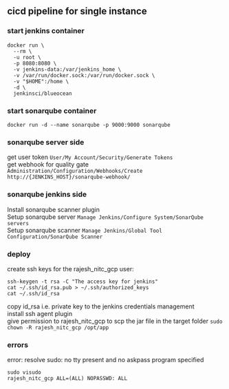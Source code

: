 ## cicd pipeline for single instance

### start jenkins container
```
docker run \
  --rm \
  -u root \
  -p 8080:8080 \
  -v jenkins-data:/var/jenkins_home \
  -v /var/run/docker.sock:/var/run/docker.sock \
  -v "$HOME":/home \
  -d \
  jenkinsci/blueocean
```
### start sonarqube container
```
docker run -d --name sonarqube -p 9000:9000 sonarqube
```
### sonarqube server side
get user token ```User/My Account/Security/Generate Tokens``` \
get webhook for quality gate ```Administration/Configuration/Webhooks/Create http://{JENKINS_HOST}/sonarqube-webhook/```

### sonarqube jenkins side
Install sonarqube scanner plugin \
Setup sonarqube server ```Manage Jenkins/Configure System/SonarQube servers``` \
Setup sonarqube scanner ```Manage Jenkins/Global Tool Configuration/SonarQube Scanner```

### deploy
create ssh keys for the rajesh_nitc_gcp user:
```
ssh-keygen -t rsa -C "The access key for jenkins"
cat ~/.ssh/id_rsa.pub > ~/.ssh/authorized_keys
cat ~/.ssh/id_rsa
```
copy id_rsa i.e. private key to the jenkins credentials management \
install ssh agent plugin \
give permission to rajesh_nitc_gcp to scp the jar file in the target folder ```sudo chown -R rajesh_nitc_gcp /opt/app```

### errors
error: resolve sudo: no tty present and no askpass program specified
```
sudo visudo
rajesh_nitc_gcp ALL=(ALL) NOPASSWD: ALL
```
